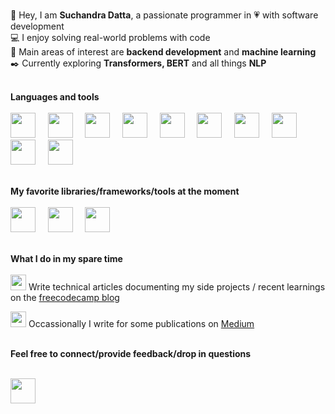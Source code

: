 
<br/>:unicorn: Hey, I am **Suchandra Datta**, a passionate programmer in :heartpulse: with software development
<br/>:computer: I enjoy solving real-world problems with code
<br/>:scroll: Main areas of interest are **backend development** and **machine learning**
<br/>:black_nib: Currently exploring **Transformers, BERT** and all things **NLP**

<br/>**Languages and tools**<br/><br/>
<code><img height="40" src="https://user-images.githubusercontent.com/41965125/151155702-a79af3f7-4177-4139-80f9-c73cc649b6c4.png"></code>&nbsp;&nbsp;&nbsp;&nbsp;
<code><img height="40" src="https://user-images.githubusercontent.com/41965125/151155989-0327b306-a3dc-4d7c-91ea-623c0a0493fa.png"></code>&nbsp;&nbsp;&nbsp;&nbsp;
<code><img height="40" src="https://user-images.githubusercontent.com/41965125/151156362-fab96fc6-77dc-48a7-889a-79167d1cff79.png"></code>&nbsp;&nbsp;&nbsp;&nbsp;
<code><img height="40" src="https://user-images.githubusercontent.com/41965125/151156498-86c068fa-334c-4121-8545-83bf5c8843f4.jpg"></code>&nbsp;&nbsp;&nbsp;&nbsp;
<code><img height="40" src="https://user-images.githubusercontent.com/41965125/151156586-1bd12db7-95e9-43db-8a9c-cd53d73e8699.png"></code>&nbsp;&nbsp;&nbsp;&nbsp;
<code><img height="40" src="https://user-images.githubusercontent.com/41965125/151156781-a6310683-ba5b-4a2f-815c-e1db92fac3b9.png"></code>&nbsp;&nbsp;&nbsp;&nbsp;
<code><img height="40" src="https://user-images.githubusercontent.com/41965125/151157061-f4c40425-7588-4f0b-b3e8-8b46a8d2aa4f.png"></code>&nbsp;&nbsp;&nbsp;&nbsp;
<code><img height="40" src="https://user-images.githubusercontent.com/41965125/151157534-076876cb-a870-4840-b708-cdc39759fbdd.png"></code>&nbsp;&nbsp;&nbsp;&nbsp;
<code><img height="40" src="https://user-images.githubusercontent.com/41965125/151157642-9b4b204a-bf1d-41ca-a464-72e09f975148.png"></code>&nbsp;&nbsp;&nbsp;&nbsp;
<code><img height="40" src="https://user-images.githubusercontent.com/41965125/151157780-0cbf0190-18f8-4120-8c49-11f1507fe953.png"></code>&nbsp;&nbsp;&nbsp;&nbsp;

<br/>**My favorite libraries/frameworks/tools at the moment**<br/><br/>
<code><img height="40" src="https://user-images.githubusercontent.com/41965125/151163206-7e05bba0-b92b-41e7-bfff-feda03cca682.png"></code>&nbsp;&nbsp;&nbsp;&nbsp;
<code><img height="40" src="https://user-images.githubusercontent.com/41965125/151163802-13bcb70f-5cb4-4b7f-854d-690313a6dde7.jpg"></code>&nbsp;&nbsp;&nbsp;&nbsp;
<code><img height="40" src="https://user-images.githubusercontent.com/41965125/151163926-8f188d1c-6114-4cb6-962e-9ddd35eb84e0.jpg"></code>&nbsp;&nbsp;&nbsp;&nbsp;



<br/>**What I do in my spare time**<br/><br/>
<code><img height="25" src="https://user-images.githubusercontent.com/41965125/151161675-a28f1c02-be14-4d09-b57f-460b919f97a0.jpg"></code>&nbsp;Write technical articles documenting my side projects / recent learnings on the [freecodecamp blog](https://www.freecodecamp.org/news/author/suchandra/)

<code><img height="25" src="https://user-images.githubusercontent.com/41965125/151162763-231486df-f780-4180-900b-628797b6a1e5.jpg"></code>&nbsp;Occassionally I write for some publications on [Medium](https://medium.com/@suchandra1234)

<br/>**Feel free to connect/provide feedback/drop in questions**<br/><br/>
<code>
  <a href="https://www.linkedin.com/in/suchandra-datta-9723801a4/"><img height="40" src="https://user-images.githubusercontent.com/41965125/151164784-83dd71a5-15d9-49ef-8ba7-bf852f08b5b6.png"></a>
</code>
